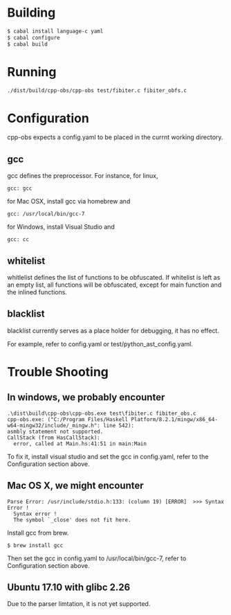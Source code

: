 # Building 
```bash
$ cabal install language-c yaml
$ cabal configure
$ cabal build
```
# Running
```bash
./dist/build/cpp-obs/cpp-obs test/fibiter.c fibiter_obfs.c
```
# Configuration
cpp-obs expects a config.yaml to be placed in the currnt working directory. 
## gcc 
gcc defines the preprocessor. For instance, for linux, 
```
gcc: gcc
```
for Mac OSX, install gcc via homebrew and
```
gcc: /usr/local/bin/gcc-7
```
for Windows, install Visual Studio and
```
gcc: cc  
```
## whitelist 
whitlelist defines the list of functions to be obfuscated. If whitelist is left as an empty list, all functions will be obfuscated, except for main function and the inlined functions. 
## blacklist
blacklist currently serves as a place holder for debugging, it has no effect.

For example, refer to config.yaml or test/python_ast_config.yaml. 
# Trouble Shooting
## In windows, we probably encounter 
```
.\dist\build\cpp-obs\cpp-obs.exe test\fibiter.c fibiter_obs.c
cpp-obs.exe: ("C:/Program Files/Haskell Platform/8.2.1/mingw/x86_64-w64-mingw32/include/_mingw.h": line 542):
asmbly statement not supported.
CallStack (from HasCallStack):
  error, called at Main.hs:41:51 in main:Main
```
To fix it, install visual studio and set the gcc in config.yaml, refer to the Configuration section above.
## Mac OS X, we might encounter
```
Parse Error: /usr/include/stdio.h:133: (column 19) [ERROR]  >>> Syntax Error !
  Syntax error !
  The symbol `_close' does not fit here.
```
Install gcc from brew.
```
$ brew install gcc 
```
Then set the gcc in config.yaml to /usr/local/bin/gcc-7, refer to Configuration section above.

## Ubuntu 17.10 with glibc 2.26
Due to the parser limtation, it is not yet supported. 
